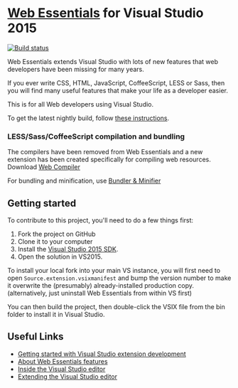 # [Web Essentials](http://vswebessentials.com) for Visual Studio 2015

[![Build status](https://ci.appveyor.com/api/projects/status/635d910flwbi7sh9?svg=true)](https://ci.appveyor.com/project/madskristensen/webessentials2015)

Web Essentials extends Visual Studio with lots of new features that web developers have been missing for many years. 

If you ever write CSS, HTML, JavaScript, CoffeeScript, LESS or Sass, then you will find many useful features that make your life as a developer easier. 

This is for all Web developers using Visual Studio.

To get the latest nightly build, follow [these instructions](http://vswebessentials.com/download#nightly).

### LESS/Sass/CoffeeScript compilation and bundling
The compilers have been removed from Web Essentials and a new extension
has been created specifically for compiling web resources. Download
[Web Compiler](https://visualstudiogallery.msdn.microsoft.com/3b329021-cd7a-4a01-86fc-714c2d05bb6c)

For bundling and minification, use
[Bundler &amp; Minifier](https://visualstudiogallery.msdn.microsoft.com/9ec27da7-e24b-4d56-8064-fd7e88ac1c40)

## Getting started
To contribute to this project, you'll need to do a few things first:

 1. Fork the project on GitHub
 1. Clone it to your computer
 1. Install the [Visual Studio 2015 SDK](http://www.visualstudio.com/en-us/downloads/visual-studio-2015-downloads-vs#d-vs-sdk).
 1. Open the solution in VS2015.

To install your local fork into your main VS instance, you will first need to open `Source.extension.vsixmanifest` and bump the version number to make it overwrite the (presumably) already-installed production copy. (alternatively, just uninstall Web Essentials from within VS first)

You can then build the project, then double-click the VSIX file from the bin folder to install it in Visual Studio.


## Useful Links
 - [Getting started with Visual Studio extension development](http://blog.slaks.net/2013-10-18/extending-visual-studio-part-1-getting-started/)
 - [About Web Essentials features](http://blogs.msdn.com/b/mvpawardprogram/archive/2013/11/05/making-web-development-wonderful-again-with-web-essentials.aspx)
 - [Inside the Visual Studio editor](http://msdn.microsoft.com/en-us/library/vstudio/dd885240.aspx)
 - [Extending the Visual Studio editor](http://msdn.microsoft.com/en-us/library/vstudio/dd885244.aspx)
